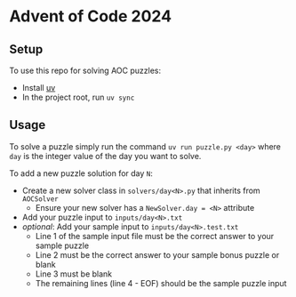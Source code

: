 # Advent of Code 2024

## Setup
To use this repo for solving AOC puzzles:

* Install [uv](https://docs.astral.sh/uv/getting-started/installation/)
* In the project root, run `uv sync`

## Usage
To solve a puzzle simply run the command `uv run puzzle.py <day>` where `day` is the integer value of the day you want to solve.

To add a new puzzle solution for day `N`:

* Create a new solver class in `solvers/day<N>.py` that inherits from `AOCSolver`
    * Ensure your new solver has a `NewSolver.day = <N>` attribute
* Add your puzzle input to `inputs/day<N>.txt`
* _optional_: Add your sample input to `inputs/day<N>.test.txt`
    * Line 1 of the sample input file must be the correct answer to your sample puzzle
    * Line 2 must be the correct answer to your sample bonus puzzle or blank
    * Line 3 must be blank
    * The remaining lines (line 4 - EOF) should be the sample puzzle input